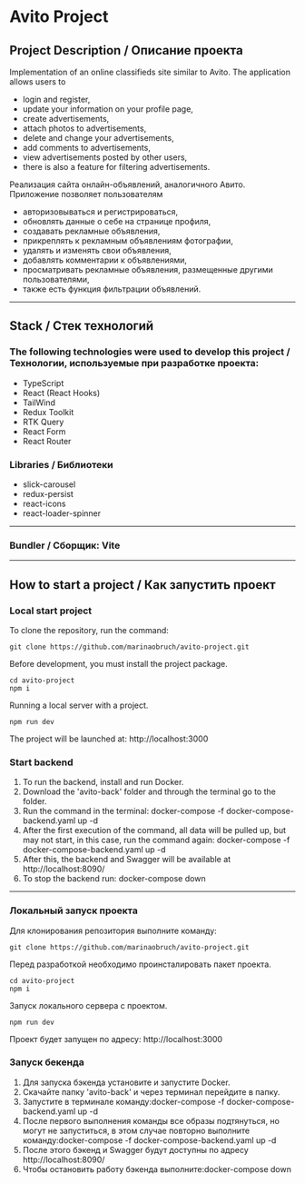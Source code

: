 # Avito Project

## Project Description / Описание проекта

Implementation of an online classifieds site similar to Avito. The application allows users to

- login and register,
- update your information on your profile page,
- create advertisements,
- attach photos to advertisements,
- delete and change your advertisements,
- add comments to advertisements,
- view advertisements posted by other users,
- there is also a feature for filtering advertisements.

Реализация сайта онлайн-объявлений, аналогичного Авито. Приложение позволяет пользователям

- авторизовываться и регистрироваться,
- обновлять данные о себе на странице профиля,
- создавать рекламные объявления,
- прикреплять к рекламным объявлениям фотографии,
- удалять и изменять свои объявления,
- добавлять комментарии к объявлениями,
- просматривать рекламные объявления, размещенные другими пользователями,
- также есть функция фильтрации объявлений.

---

## Stack / Стек технологий

### The following technologies were used to develop this project / Технологии, используемые при разработке проекта:

- TypeScript
- React (React Hooks)
- TailWind
- Redux Toolkit
- RTK Query
- React Form
- React Router

### Libraries / Библиотеки

- slick-carousel
- redux-persist
- react-icons
- react-loader-spinner

---

### Bundler / Сборщик: Vite

---

## How to start a project / Как запустить проект

### Local start project

To clone the repository, run the command:

```
git clone https://github.com/marinaobruch/avito-project.git
```

Before development, you must install the project package.

```
cd avito-project
npm i
```

Running a local server with a project.

```
npm run dev
```

The project will be launched at: http://localhost:3000

### Start backend

1. To run the backend, install and run Docker.
2. Download the 'avito-back' folder and through the terminal go to the folder.
3. Run the command in the terminal: docker-compose -f docker-compose-backend.yaml up -d
4. After the first execution of the command, all data will be pulled up, but may not start, in this case, run the command again: docker-compose -f docker-compose-backend.yaml up -d
5. After this, the backend and Swagger will be available at http://localhost:8090/
6. To stop the backend run: docker-compose down

---

### Локальный запуск проекта

Для клонирования репозитория выполните команду:

```
git clone https://github.com/marinaobruch/avito-project.git
```

Перед разработкой необходимо проинсталировать пакет проекта.

```
cd avito-project
npm i
```

Запуск локального сервера с проектом.

```
npm run dev
```

Проект будет запущен по адресу: http://localhost:3000

### Запуск бекенда

1. Для запуска бэкенда установите и запустите Docker.
2. Скачайте папку 'avito-back' и через терминал перейдите в папку.
3. Запустите в терминале команду:docker-compose -f docker-compose-backend.yaml up -d
4. После первого выполнения команды все образы подтянуться, но могут не запуститься, в этом случае повторно выполните команду:docker-compose -f docker-compose-backend.yaml up -d
5. После этого бэкенд и Swagger будут доступны по адресу http://localhost:8090/
6. Чтобы остановить работу бэкенда выполните:docker-compose down
